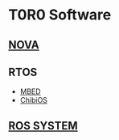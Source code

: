 # T0R0 Software

## [NOVA](nova_tutorials.md)

## RTOS

- [MBED](mbed.md)
- [ChibiOS](chibios.md)

## [ROS SYSTEM](ros.md)
